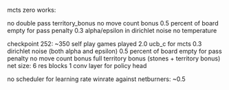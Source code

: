 mcts zero works:

no double pass
territory_bonus
no move count bonus
0.5 percent of board empty for pass penalty
0.3 alpha/epsilon in dirichlet noise
no temperature

checkpoint 252: 
~350 self play games played
2.0 ucb_c for mcts
0.3 dirichlet noise (both alpha and epsilon)
0.5 percent of board empty for pass penalty
no move count bonus
full territory bonus (stones + territory bonus)
net size:
    6 res blocks
    1 conv layer for policy head

no scheduler for learning rate
winrate against netburners: ~0.5